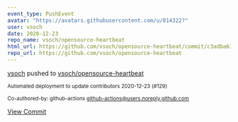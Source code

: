 ```yaml
---
event_type: PushEvent
avatar: "https://avatars.githubusercontent.com/u/814322?"
user: vsoch
date: 2020-12-23
repo_name: vsoch/opensource-heartbeat
html_url: https://github.com/vsoch/opensource-heartbeat/commit/c3adba63eb9c8899c74ba50b6e286be5df8d9720
repo_url: https://github.com/vsoch/opensource-heartbeat
---
```


<a href='https://github.com/vsoch' target='_blank'>vsoch</a> pushed to <a href='https://github.com/vsoch/opensource-heartbeat' target='_blank'>vsoch/opensource-heartbeat</a>

<small>Automated deployment to update contributors 2020-12-23 (#129)

Co-authored-by: github-actions <github-actions@users.noreply.github.com></small>

<a href='https://github.com/vsoch/opensource-heartbeat/commit/c3adba63eb9c8899c74ba50b6e286be5df8d9720' target='_blank'>View Commit</a>